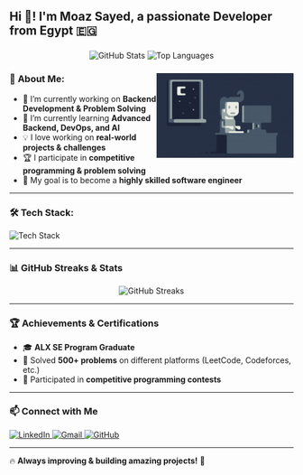 <h2 align="left">Hi 👋! I'm Moaz Sayed, a passionate Developer from Egypt 🇪🇬</h2>

###

<div align="center">
  <img src="https://github-readme-stats.vercel.app/api?username=moazsayed&hide_title=false&hide_rank=false&show_icons=true&include_all_commits=true&count_private=true&disable_animations=false&theme=dracula&locale=en&hide_border=false" height="150" alt="GitHub Stats"  />
  <img src="https://github-readme-stats.vercel.app/api/top-langs?username=moazsayed&locale=en&hide_title=false&layout=compact&card_width=320&langs_count=6&theme=dracula&hide_border=false" height="150" alt="Top Languages"  />
</div>

###

<img align="right" height="150" src="https://raw.githubusercontent.com/AVS1508/AVS1508/master/assets/Night-Coding.gif" />

###

### 🚀 **About Me**:
- 🔭 I’m currently working on **Backend Development & Problem Solving**  
- 🌱 I’m currently learning **Advanced Backend, DevOps, and AI**  
- 💡 I love working on **real-world projects & challenges**  
- 🏆 I participate in **competitive programming & problem solving**  
- 🎯 My goal is to become a **highly skilled software engineer**  

---

### 🛠 **Tech Stack**:
<div align="left">
  <img src="https://skillicons.dev/icons?i=python,flask,django,html,css,js,react,nodejs,express,mysql,postgres,mongodb,redis,git,docker,linux" height="30" alt="Tech Stack" />
</div>

---

### 📊 **GitHub Streaks & Stats**
<div align="center">
  <img src="https://github-readme-streak-stats.herokuapp.com/?user=moazsayed&theme=dracula&hide_border=false" height="150" alt="GitHub Streaks" />
</div>

---

### 🏆 **Achievements & Certifications**
- 🎓 **ALX SE Program Graduate**  
- 🎯 Solved **500+ problems** on different platforms (LeetCode, Codeforces, etc.)  
- 🏅 Participated in **competitive programming contests**  

---

### 📫 **Connect with Me**
<div align="left">
  <a href="https://www.linkedin.com/in/moazsayed" target="_blank">
    <img src="https://img.shields.io/static/v1?message=LinkedIn&logo=linkedin&label=&color=0077B5&logoColor=white&labelColor=&style=for-the-badge" height="35" alt="LinkedIn" />
  </a>
  <a href="mailto:moazsayed@gmail.com" target="_blank">
    <img src="https://img.shields.io/static/v1?message=Gmail&logo=gmail&label=&color=D14836&logoColor=white&labelColor=&style=for-the-badge" height="35" alt="Gmail" />
  </a>
  <a href="https://github.com/moazsayed" target="_blank">
    <img src="https://img.shields.io/static/v1?message=GitHub&logo=github&label=&color=black&logoColor=white&labelColor=&style=for-the-badge" height="35" alt="GitHub" />
  </a>
</div>

---

🔥 **Always improving & building amazing projects!** 🚀

